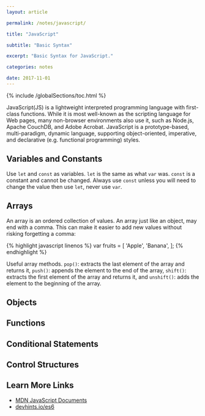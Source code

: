 ```yaml
---
layout: article

permalink: /notes/javascript/

title: "JavaScript"

subtitle: "Basic Syntax"

excerpt: "Basic Syntax for JavaScript."

categories: notes

date: 2017-11-01
---
```


{% include /globalSections/toc.html %}

JavaScript(JS) is a lightweight interpreted programming language with first-class functions. While it is most well-known as the scripting language for Web pages, many non-browser environments also use it, such as Node.js, Apache CouchDB, and Adobe Acrobat. JavaScript is a prototype-based, multi-paradigm, dynamic language, supporting object-oriented, imperative, and declarative (e.g. functional programming) styles.

## Variables and Constants

Use `let` and `const` as variables. `let` is the same as what `var` was. `const` is a constant and cannot be changed. Always use `const` unless you will need to change the value then use `let`, never use `var`.

## Arrays

An array is an ordered collection of values. An array just like an object, may end with a comma. This can make it easier to add new values without risking forgetting a comma:

{% highlight javascript linenos %}
var fruits = [
  'Apple',
  'Banana',
];
{% endhighlight %}

Useful array methods. `pop()`: extracts the last element of the array and returns it, `push()`: appends the element to the end of the array, `shift()`: extracts the first element of the array and returns it, and `unshift()`: adds the element to the beginning of the array.

## Objects

## Functions

## Conditional Statements

## Control Structures

## Learn More Links

<ul>
  <li><a href="https://developer.mozilla.org/en-US/docs/Web/JavaScript">MDN JavaScript Documents</a></li>
  <li><a href="https://devhints.io/es6">devhints.io/es6</a></li>
</ul>